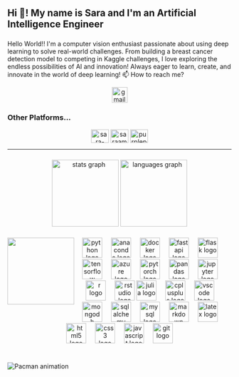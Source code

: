 <h2 align="left">Hi 👋! My name is Sara and I'm an Artificial Intelligence Engineer</h2>

###

<p style="text-align: left;">
  Hello World!! I'm a computer vision enthusiast passionate about using deep learning to solve real-world challenges. From building a breast cancer detection model to competing in Kaggle challenges, I love exploring the endless possibilities of AI and innovation! Always eager to learn, create, and innovate in the world of deep learning!
      📫 How to reach me?
    <div align="center">
      <a href="mailto:saraamhanw@gmail.com" target="_blank">
        <img src="https://img.shields.io/static/v1?message=Gmail&logo=gmail&label=&color=D14836&logoColor=white&labelColor=&style=for-the-badge" height="35" alt="gmail logo">
      </a>
    </div>
</p>


<h3 align="left">Other Platforms...</h3>

<div align="center">
  <a href="https://linkedin.com/in/sara-amhan-7b23372a3" target="blank"><img align="center" src="https://raw.githubusercontent.com/rahuldkjain/github-profile-readme-generator/master/src/images/icons/Social/linked-in-alt.svg" alt="sara-amhan-7b23372a3" height="30" width="40" /></a>
  <a href="https://kaggle.com/saraamhannn" target="blank"><img align="center" src="https://raw.githubusercontent.com/rahuldkjain/github-profile-readme-generator/master/src/images/icons/Social/kaggle.svg" alt="saraamhannn" height="30" width="40" /></a>
  <a href="https://www.leetcode.com/purplepurple0o0" target="blank"><img align="center" src="https://raw.githubusercontent.com/rahuldkjain/github-profile-readme-generator/master/src/images/icons/Social/leet-code.svg" alt="purplepurple0o0" height="30" width="40" /></a>
</div>

----

###

<div align="center">
  <img src="https://github-readme-stats.vercel.app/api?username=purple86a&hide_title=true&hide_rank=false&show_icons=true&include_all_commits=true&count_private=true&disable_animations=false&theme=aura&locale=en&hide_border=false&order=1" height="150" alt="stats graph"  />
  <img src="https://github-readme-stats.vercel.app/api/top-langs?username=purple86a&locale=en&hide_title=false&layout=compact&card_width=320&langs_count=5&theme=aura&hide_border=false&order=2" height="150" alt="languages graph"  />
</div>

###

###

<img align="left" height="150" src="https://media3.giphy.com/media/v1.Y2lkPTc5MGI3NjExajd0bThhMHFyYjF6ang3NjJhd25mN3ZqenJ2OWhsZzZ2eDV0MzllNSZlcD12MV9pbnRlcm5hbF9naWZfYnlfaWQmY3Q9cw/TjaTrZlziu73ZZzgXj/giphy.gif"  />

###

<div align="center">
  <img src="https://cdn.jsdelivr.net/gh/devicons/devicon/icons/python/python-original.svg" height="45" alt="python logo"  />
  <img width="12" />
  <img src="https://cdn.jsdelivr.net/gh/devicons/devicon/icons/anaconda/anaconda-original.svg" height="45" alt="anaconda logo"  />
  <img width="12" />
  <img src="https://cdn.jsdelivr.net/gh/devicons/devicon/icons/docker/docker-original.svg" height="45" alt="docker logo"  />
  <img width="12" />
  <img src="https://cdn.jsdelivr.net/gh/devicons/devicon/icons/fastapi/fastapi-original.svg" height="45" alt="fastapi logo"  />
  <img width="12" />
  <img src="https://cdn.jsdelivr.net/gh/devicons/devicon/icons/flask/flask-original.svg" height="45" alt="flask logo"  />
  <img width="12" />
  <img src="https://cdn.jsdelivr.net/gh/devicons/devicon/icons/tensorflow/tensorflow-original.svg" height="45" alt="tensorflow logo"  />
  <img width="12" />
  <img src="https://cdn.jsdelivr.net/gh/devicons/devicon/icons/azure/azure-original.svg" height="45" alt="azure logo"  />
  <img width="12" />
  <img src="https://cdn.jsdelivr.net/gh/devicons/devicon/icons/pytorch/pytorch-original.svg" height="45" alt="pytorch logo"  />
  <img width="12" />
  <img src="https://cdn.jsdelivr.net/gh/devicons/devicon/icons/pandas/pandas-original.svg" height="45" alt="pandas logo"  />
  <img width="12" />
  <img src="https://cdn.jsdelivr.net/gh/devicons/devicon/icons/jupyter/jupyter-original.svg" height="45" alt="jupyter logo"  />
  <img width="12" />
  <img src="https://cdn.jsdelivr.net/gh/devicons/devicon/icons/r/r-original.svg" height="45" alt="r logo"  />
  <img width="12" />
  <img src="https://cdn.jsdelivr.net/gh/devicons/devicon/icons/rstudio/rstudio-original.svg" height="45" alt="rstudio logo"  />
  <img src="https://cdn.jsdelivr.net/gh/devicons/devicon/icons/julia/julia-original.svg" height="45" alt="julia logo"  />
  <img width="12" />
  <img src="https://cdn.jsdelivr.net/gh/devicons/devicon/icons/cplusplus/cplusplus-original.svg" height="45" alt="cplusplus logo"  />
  <img width="12" />
  <img src="https://cdn.jsdelivr.net/gh/devicons/devicon/icons/vscode/vscode-original.svg" height="45" alt="vscode logo"  />
  <img width="12" />
  <img src="https://cdn.jsdelivr.net/gh/devicons/devicon/icons/mongodb/mongodb-original.svg" height="45" alt="mongodb logo"  />
  <img width="12" />
  <img src="https://cdn.jsdelivr.net/gh/devicons/devicon/icons/sqlalchemy/sqlalchemy-original.svg" height="45" alt="sqlalchemy logo"  />
  <img width="12" />
  <img src="https://cdn.jsdelivr.net/gh/devicons/devicon/icons/mysql/mysql-original.svg" height="45" alt="mysql logo"  />
  <img width="12" />
  <img src="https://cdn.jsdelivr.net/gh/devicons/devicon/icons/markdown/markdown-original.svg" height="45" alt="markdown logo"  />
  <img width="12" />
  <img src="https://cdn.jsdelivr.net/gh/devicons/devicon/icons/latex/latex-original.svg" height="45" alt="latex logo"  />
  <img width="12" />
  <img src="https://cdn.jsdelivr.net/gh/devicons/devicon/icons/html5/html5-original.svg" height="45" alt="html5 logo"  />
  <img width="12" />
  <img src="https://cdn.jsdelivr.net/gh/devicons/devicon/icons/css3/css3-original.svg" height="45" alt="css3 logo"  />
  <img width="12" />
  <img src="https://cdn.jsdelivr.net/gh/devicons/devicon/icons/javascript/javascript-original.svg" height="45" alt="javascript logo"  />
  <img width="12" />
  <img src="https://cdn.jsdelivr.net/gh/devicons/devicon/icons/git/git-original.svg" height="45" alt="git logo"  />
</div>

###

<br clear="both">

<img src="https://raw.githubusercontent.com/purple86a/purple86a/output/pacman-contribution-graph.svg" alt="Pacman animation" />

###
